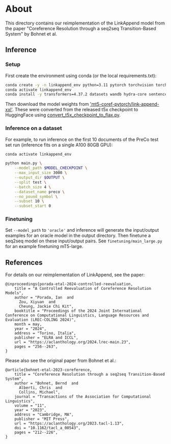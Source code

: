# About

This directory contains our reimplementation of the LinkAppend model from the paper "Coreference Resolution through a seq2seq Transition-Based System" by Bohnet et al.

## Inference

### Setup

First create the environment using conda (or the local requirements.txt):
```bash
conda create -y -n linkappend_env python=3.11 pytorch torchvision torchaudio pytorch-cuda=12.1
conda activate linkappend_env
conda install -y transformers=4.37.2 datasets wandb hydra-core sentencepiece
```

Then download the model weights from ['mt5-coref-pytorch/link-append-xxl'](https://huggingface.co/mt5-coref-pytorch/link-append-xxl). These were converted from the released t5x checkpoint to HuggingFace using [convert_t5x_checkpoint_to_flax.py](https://github.com/huggingface/transformers/blob/main/src/transformers/models/t5/convert_t5x_checkpoint_to_flax.py).

### Inference on a dataset

For example, to run inference on the first 10 documents of the PreCo test set run (inference fits on a single A100 80GB GPU):
```bash
conda activate linkappend_env

python main.py \
    --model_path $MODEL_CHECKPOINT \
    --max_input_size 3000 \
    --output_dir $OUTPUT \
    --split test \
    --batch_size 4 \
    --dataset_name preco \
    --no_pound_symbol \
    --subset 10 \
    --subset_start 0
```

### Finetuning

Set `--model_path` to `'oracle'` and inference will generate the input/output examples for an oracle model in the output directory. Then finetune a seq2seq model on these input/output pairs. See `finetuning/main_large.py` for an example finetuning mT5-large.

## References

For details on our reimplementation of LinkAppend, see the paper:
```
@inproceedings{porada-etal-2024-controlled-reevaluation,
    title = "A Controlled Reevaluation of Coreference Resolution Models",
    author = "Porada, Ian  and
      Zou, Xiyuan  and
      Cheung, Jackie Chi Kit",
    booktitle = "Proceedings of the 2024 Joint International Conference on Computational Linguistics, Language Resources and Evaluation (LREC-COLING 2024)",
    month = may,
    year = "2024",
    address = "Torino, Italia",
    publisher = "ELRA and ICCL",
    url = "https://aclanthology.org/2024.lrec-main.23",
    pages = "256--263",
}
```

Please also see the original paper from Bohnet et al.:
```
@article{bohnet-etal-2023-coreference,
    title = "Coreference Resolution through a seq2seq Transition-Based System",
    author = "Bohnet, Bernd  and
      Alberti, Chris  and
      Collins, Michael",
    journal = "Transactions of the Association for Computational Linguistics",
    volume = "11",
    year = "2023",
    address = "Cambridge, MA",
    publisher = "MIT Press",
    url = "https://aclanthology.org/2023.tacl-1.13",
    doi = "10.1162/tacl_a_00543",
    pages = "212--226",
}
```